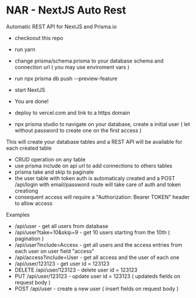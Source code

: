 # NAR - NextJS Auto Rest

Automatic REST API for NextJS and Prisma.io

- checkoout this repo
- run yarn
- change prisma/schema.prisma to your database schema and connection url ( you may use enviroment vars )
- run npx prisma db push --preview-feature
- start NextJS
- You are done!

- deploy to vercel.com and link to a https domain
- npx prisma studio to navigate on your database, create a initial user ( let without password to create one on the first access )

This will create your database tables and a REST API will be available for each created table
- CRUD operation on any table
- use prisma include on api url to add connections to others tables
- prisma take and skip to paginate
- the user table with token auth is automaticaly created and a POST /api/login with email/password route will take care of auth and
token creationg
- consequent access will require a "Authorization: Bearer TOKEN" header to allow access

Examples

- /api/user - get all users from database
- /api/user?take=10&skip=9 - get 10 users starting from the 10th ( pagination )
- /api/user?include=Access - get all users and the access entries from each user on user field "access"
- /api/access?include=User - get all access and the user of each one
- /api/user/123123 - get user id = 123123
- DELETE /api/user/123123 - delete user id = 123123
- PUT /api/user/123123 - update user id = 123123 ( updateds fields on request body )
- POST /api/user - create a new user ( insert fields on request body )
